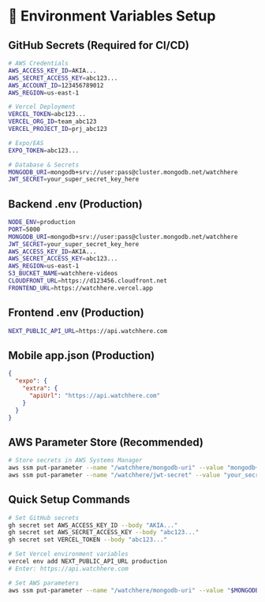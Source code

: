 # 🔐 Environment Variables Setup

## GitHub Secrets (Required for CI/CD)

```bash
# AWS Credentials
AWS_ACCESS_KEY_ID=AKIA...
AWS_SECRET_ACCESS_KEY=abc123...
AWS_ACCOUNT_ID=123456789012
AWS_REGION=us-east-1

# Vercel Deployment
VERCEL_TOKEN=abc123...
VERCEL_ORG_ID=team_abc123
VERCEL_PROJECT_ID=prj_abc123

# Expo/EAS
EXPO_TOKEN=abc123...

# Database & Secrets
MONGODB_URI=mongodb+srv://user:pass@cluster.mongodb.net/watchhere
JWT_SECRET=your_super_secret_key_here
```

## Backend .env (Production)

```bash
NODE_ENV=production
PORT=5000
MONGODB_URI=mongodb+srv://user:pass@cluster.mongodb.net/watchhere
JWT_SECRET=your_super_secret_key_here
AWS_ACCESS_KEY_ID=AKIA...
AWS_SECRET_ACCESS_KEY=abc123...
AWS_REGION=us-east-1
S3_BUCKET_NAME=watchhere-videos
CLOUDFRONT_URL=https://d123456.cloudfront.net
FRONTEND_URL=https://watchhere.vercel.app
```

## Frontend .env (Production)

```bash
NEXT_PUBLIC_API_URL=https://api.watchhere.com
```

## Mobile app.json (Production)

```json
{
  "expo": {
    "extra": {
      "apiUrl": "https://api.watchhere.com"
    }
  }
}
```

## AWS Parameter Store (Recommended)

```bash
# Store secrets in AWS Systems Manager
aws ssm put-parameter --name "/watchhere/mongodb-uri" --value "mongodb+srv://..." --type "SecureString"
aws ssm put-parameter --name "/watchhere/jwt-secret" --value "your_secret" --type "SecureString"
```

## Quick Setup Commands

```bash
# Set GitHub secrets
gh secret set AWS_ACCESS_KEY_ID --body "AKIA..."
gh secret set AWS_SECRET_ACCESS_KEY --body "abc123..."
gh secret set VERCEL_TOKEN --body "abc123..."

# Set Vercel environment variables
vercel env add NEXT_PUBLIC_API_URL production
# Enter: https://api.watchhere.com

# Set AWS parameters
aws ssm put-parameter --name "/watchhere/mongodb-uri" --value "$MONGODB_URI" --type "SecureString"
```